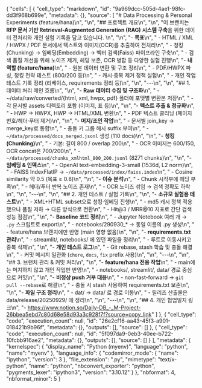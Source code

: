 {
 "cells": [
  {
   "cell_type": "markdown",
   "id": "9a969dcc-505d-4ae1-98fc-dd3f968b699e",
   "metadata": {},
   "source": [
    "# Data Processing & Personal Experiments (feature/hana)\n",
    "\n",
    "## 프로젝트 개요\n",
    "\n",
    "이 브랜치는 **RFP 문서 기반 Retrieval-Augmented Generation (RAG) 시스템 구축**을 위한 데이터 전처리와 개인 실험 기록을 담고 있습니다.  \n",
    "\n",
    "- **목표**\n",
    "  - HTML / XML / HWPX / PDF 문서에서 텍스트와 이미지(OCR)를 추출하여 전처리\n",
    "  - 청킹(Chunking) → 임베딩(Embedding) → 벡터 검색(Faiss) 파이프라인 구축\n",
    "  - 검색 품질 개선을 위해 노이즈 제거, 헤딩 보존, OCR 병합 등 다양한 실험 진행\n",
    "- **내 역할 (feature/hana)**\n",
    "  - 원본 데이터 변환 및 구조 정리\n",
    "  - PDF/HWPX 파싱, 청킹 전략 테스트 (800/200 등)\n",
    "  - 캐시·중복 제거 정책 실험\n",
    "  - 개인 작업 테스트 기록 정리 (리베이스, requirements 정리 등)\n",
    "\n",
    "---\n",
    "\n",
    "## 1. 데이터 처리 메인 흐름\n",
    "\n",
    "- **Raw 데이터 수집 및 구조화**\n",
    "  - ~/data/raw/converted/{html, xml, hwpx, pdf} 폴더에 포맷별 변환본 저장\n",
    "  - 각 문서별 assets 디렉토리 포함 (이미지, 표 등)\n",
    "\n",
    "- **텍스트 추출 & 정규화**\n",
    "  - HWP → HWPX, HWP → HTML/XML 변환\n",
    "  - PDF 텍스트 클리닝 (페이지 번호/헤더·푸터 제거)\n",
    "\n",
    "- **머지/조인 작업**\n",
    "  - 문서별 join_key → merge_key로 통합\n",
    "  - 충돌 키 그룹 해시 suffix 부여\n",
    "  - `~/data/processed/docs_merged.jsonl` 생성 (110 docs)\n",
    "\n",
    "- **청킹(Chunking)**\n",
    "  - 기본: 길이 800 / overlap 200\n",
    "  - OCR 이미지는 600/150, OCR concat은 700/200\n",
    "  - `~/data/processed/chunks_xmlhtml_800_200.jsonl` (8271 chunks)\n",
    "\n",
    "- **임베딩 & 인덱스**\n",
    "  - OpenAI text-embedding-3-small (1536d, L2 norm)\n",
    "  - FAISS IndexFlatIP → `~/data/processed/index/faiss.index`\n",
    "  - Cosine similarity 약 0.5 (목표 ≥ 0.8)\n",
    "\n",
    "- **이슈 분석**\n",
    "  - Chunk 시작부에 헤딩 부족\n",
    "  - 헤더/푸터 반복 노이즈 존재\n",
    "  - OCR 노이즈 섞임 → 검색 정확도 하락\n",
    "\n",
    "---\n",
    "\n",
    "## 2. 개인 테스트 / 실험 기록\n",
    "\n",
    "- **소규모 실험용 테스트**\n",
    "  - XML+HTML subset으로 청킹·임베딩 진행\n",
    "  - md5 캐시 정책 적용했으나 품질 저하 → 다른 방식으로 전환\n",
    "  - Hit@3 / MRR@10 지표로 간단 검색 성능 점검\n",
    "\n",
    "- **Baseline 코드 정리**\n",
    "  - Jupyter Notebook 여러 개 → `.py` 스크립트로 export\n",
    "  - notebooks/290930_* → 동일 이름의 .py 생성\n",
    "  - feature/hana 브랜치에만 반영 (main 영향 없음)\n",
    "\n",
    "- **requirements.txt 관리**\n",
    "  - streamlit/, notebooks/ 에 있던 파일을 정리\n",
    "  - 루트로 이동시키고 중복 삭제\n",
    "\n",
    "- **개인 테스트 로그**\n",
    "  - Git rebase, stash 학습 및 충돌 해결\n",
    "  - 커밋 메시지 일관화 (`chore`, `docs`, `fix` prefix 사용)\n",
    "\n",
    "---\n",
    "\n",
    "## 3. 브랜치 관리 & 커밋 처리\n",
    "\n",
    "- **feature/hana 전용 작업**\n",
    "  - main에는 머지하지 않고 개인 작업만 반영\n",
    "  - notebooks/, streamlit/, data/ 경로 중심으로 커밋\n",
    "\n",
    "- **비정상 push 거부 대응**\n",
    "  - non-fast-forward → `git pull --rebase`로 해결\n",
    "  - 충돌 시 stash 사용하여 requirements.txt 보존\n",
    "\n",
    "- **파일 구조 정리**\n",
    "  - dat/ → data/ 로 경로 이동\n",
    "  - 릴리즈 산출물은 data/release/20250929/ 에 정리\n",
    "\n",
    "---\n",
    "\n",
    "## 4. 개인 협업일지 링크\n",
    "- https://www.notion.so/Daily-DB_-_M-Project-26bbea5ebd7c80d68e58d93a3c928f7f?source=copy_link"
   ]
  },
  {
   "cell_type": "code",
   "execution_count": null,
   "id": "26e2cf16-aa43-45f3-a901-018421b9b96f",
   "metadata": {},
   "outputs": [],
   "source": []
  },
  {
   "cell_type": "code",
   "execution_count": null,
   "id": "5f097da9-0eb3-40ee-b722-10fcbb916ae2",
   "metadata": {},
   "outputs": [],
   "source": []
  }
 ],
 "metadata": {
  "kernelspec": {
   "display_name": "Python (myenv)",
   "language": "python",
   "name": "myenv"
  },
  "language_info": {
   "codemirror_mode": {
    "name": "ipython",
    "version": 3
   },
   "file_extension": ".py",
   "mimetype": "text/x-python",
   "name": "python",
   "nbconvert_exporter": "python",
   "pygments_lexer": "ipython3",
   "version": "3.10.12"
  }
 },
 "nbformat": 4,
 "nbformat_minor": 5
}

